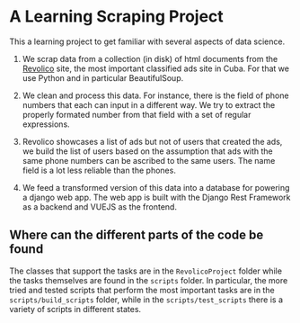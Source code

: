 # A Learning Scraping Project

This a learning project to get familiar with several aspects of data science.

1. We scrap data from a collection (in disk) of html documents from the [Revolico](https://revolico.com) site,
   the most important classified ads site in Cuba. For that we use Python and in
   particular BeautifulSoup.

2. We clean and process this data. For instance, there is the field of phone numbers
   that each can input in a different way. We try to extract the properly formated
   number from that field with a set of regular expressions.

3. Revolico showcases a list of ads but not of users that created the ads, we
   build the list of users based on the assumption that ads with the same phone numbers
   can be ascribed to the same users. The name field is a lot less reliable than
   the phones.

4. We feed a transformed version of this data into a database for powering
   a django web app. The web app is built with the Django Rest Framework as
   a backend and VUEJS as the frontend.

## Where can the different parts of the code be found

The classes that support the tasks are in the `RevolicoProject` folder
while the tasks themselves are found in the `scripts` folder. In particular,
the more tried and tested scripts that perform the most important tasks
are in the `scripts/build_scripts`
folder, while in the `scripts/test_scripts` there is a variety of scripts
in different states.
